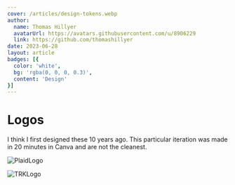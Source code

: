 ```yaml
---
cover: /articles/design-tokens.webp
author:
  name: Thomas Hillyer
  avatarUrl: https://avatars.githubusercontent.com/u/8906229
  link: https://github.com/thomashillyer
date: 2023-06-28
layout: article
badges: [{
  color: 'white',
  bg: 'rgba(0, 0, 0, 0.3)',
  content: 'Design'
}]
---
```

# Logos

I think I first designed these 10 years ago. This particular iteration was made in 20 minutes in Canva and are not the cleanest.

![PlaidLogo](/articles/logos/logo_plaid.png)

![TRKLogo](/articles/logos/logo_trk.png)
